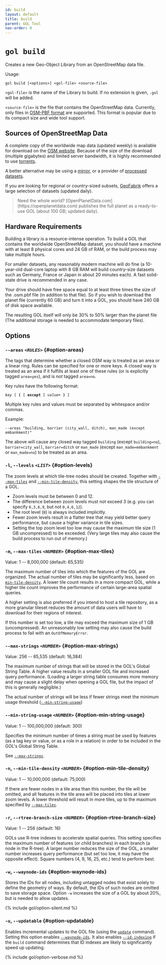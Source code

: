 ```yaml
---
id: build
layout: default
title: build
parent: GOL Tool
nav-order: 0
---
```


# `gol build`

Creates a new Geo-Object Library from an OpenStreetMap data file.

Usage:

    gol build [<options>] <gol-file> <source-file>

`<gol-file>` is the name of the Library to build. If no extension is given, `.gol` will be added.

`<source-file>` is the file that contains the OpenStreetMap data. Currently, only files in [OSM-PBF format](https://wiki.openstreetmap.org/wiki/PBF_Format) are supported. This format is popular due to its compact size and wide tool support.

## Sources of OpenStreetMap Data

A complete copy of the worldwide map data (updated weekly) is available for download on the [OSM website](https://planet.osm.org/). Because of the size of the download (multiple gigabytes) and limited server bandwidth, it is highly recommended to use [torrents](https://wiki.openstreetmap.org/wiki/Planet.osm#BitTorrent).

A better alternative may be using a [mirror](https://wiki.openstreetmap.org/wiki/Planet.osm#Planet.osm_mirrors), or a provider of [processed datasets](https://wiki.openstreetmap.org/wiki/Processed_data_providers).

If you are looking for regional or country-sized subsets, [GeoFabrik](https://download.geofabrik.de/) offers a large selection of datasets (updated daily).

<blockquote class="note" markdown="1">
Need the whole world? [OpenPlanetData.com](https://openplanetdata.com) publishes the full planet as a ready-to-use GOL (about 100 GB; updated daily).
</blockquote>

## Hardware Requirements

Building a library is a resource-intense operation. To build a GOL that contains the worldwide OpenStreetMap dataset, you should have a machine with at least 8 physical cores and 24 GB of RAM, or the build process may take multiple hours. 

For smaller datasets, any reasonably modern machine will do fine (a 10-year-old dual-core laptop with 8 GB RAM will build country-size datasets such as Germany, France or Japan in about 20 minutes each). A fast solid-state drive is recommended in any case. 

Your drive should have free space equal to at least three times the size of the .osm.pbf file (in addition to that file). So if you wish to download the planet file (currently 60 GB) and turn it into a GOL, you should have 240 GB of disk space available. 

The resulting GOL itself will only be 30% to 50% larger than the planet file (The additional storage is needed to accommodate temporary files).


## Options

### <code>--areas</code> <code><em>&lt;RULES&gt;</em></code> {#option-areas}

The tags that determine whether a closed OSM way is treated as an area or a linear ring. Rules can be specified for one or more keys. A closed way is treated as an area if it fulfills at least one of these rules (or is explicitly tagged `area=yes`), and is *not* tagged `area=no`.

Key rules have the following format:

<div class="language-plaintext highlighter-rouge">
<div class="highlight">
<pre class="highlight"><code><i>key</i> [ <b>(</b> [ <b>except</b> ] <i>value</i>+ <b>)</b> ]
</code></pre>
</div>
</div>


Multiple key rules and values must be separated by whitespace and/or commas.

Example:


```
--areas "building, barrier (city_wall, ditch), man_made (except embankment)"   
```

The above will cause any closed way tagged `building` (except `building=no`), `barrier=city_wall`, `barrier=ditch` or `man_made` (except `man_made=embankment` or `man_made=no`) to be treated as an area.  


### `-l`, `--levels` <code><em>&lt;LIST&gt;</em></code> {#option-levels}

The zoom levels at which tile-tree nodes should be created. Together with [`--max-tiles`](#option-max-tiles) and [`--min-tile-density`](#option-min-tile-density), this setting shapes the tile structure of a GOL.

- Zoom levels must be between 0 and 12.
- The difference between zoom levels must not exceed 3 (e.g. you can specify `0,3,6,9`, but not `0,4,6,12`).
- The root level (`0`) is always included implicitly.
- Fewer zoom levels result in a flatter tree that may yield better query performance, but cause a higher variance in tile sizes.
- Setting the top zoom level too low may cause the maximum tile size (1 GB uncompressed) to be exceeded. (Very large tiles may also cause the build process to run out of memory.)

### `-m`, `--max-tiles` <code><em>&lt;NUMBER&gt;</em></code> {#option-max-tiles}

Value: 1 -- 8,000,000 (default: 65,535)

The maximum number of tiles into which the features of the GOL are organized. The actual number of tiles may be significantly less, based on [`min-tile-density`](#option-min-tile-density). A lower tile count results in a more compact GOL, while a higher tile count improves the performance of certain large-area spatial queries.

A higher setting is also preferred if you intend to host a tile repository, as a more granular tileset reduces the amount of data users will have to download for their regions of interest.

If this number is set too low, a tile may exceed the maximum size of 1 GB (uncompressed). An unreasonably low setting may also cause the build process to fail with an `OutOfMemoryError`.


### `--max-strings` <code><em>&lt;NUMBER&gt;</em></code> {#option-max-strings}

Value: 256 -- 65,535 (default: 16,384)

The maximum number of strings that will be stored in the GOL's Global String Table. A higher value results in a smaller GOL file and increased query performance. (Loading a larger string table consumes more memory and may cause a slight delay when opening a GOL file, but the impact of this is generally negligible.)

The actual number of strings will be less if fewer strings meet the minimum usage threshold ([`--min-string-usage`](#option-min-string-usage))


### `--min-string-usage` <code><em>&lt;NUMBER&gt;</em></code> {#option-min-string-usage}

Value: 1 -- 100,000,000 (default: 300)

Specifies the minimum number of times a string must be used by features (as a tag key or value, or as a role in a relation) in order to be included in the GOL's Global String Table.

See [`--max-strings`](#option-max-strings).


### `-n`, `--min-tile-density` <code><em>&lt;NUMBER&gt;</em></code> {#option-min-tile-density}

Value: 1 -- 10,000,000 (default: 75,000)

If there are fewer nodes in a tile area than this number, the tile will be omitted, and all features in the tile area will be placed into tiles at lower zoom levels. A lower threshold will result in more tiles, up to the maximum specified by [`--max-tiles`](#option-max-tiles).


### `-r`, `--rtree-branch-size` <code><em>&lt;NUMBER&gt;</em></code> {#option-rtree-branch-size}

Value: 1 -- 256 (default: 16)

GOLs use R-tree indexes to accelerate spatial queries. This setting specifies the maximum number of features (or child branches) in each branch (a node in the R-tree). A larger number reduces the size of the GOL, a smaller number increases query performance (but set too low, it may have the opposite effect). Square numbers (4, 9, 16, 25, etc.) tend to perform best.


### `-w`, `--waynode-ids` {#option-waynode-ids}

Stores the IDs for all nodes, including untagged nodes that exist solely to define the geometry of ways. By default, the IDs of such nodes are omitted to save storage space. Option `-w` increases the size of a GOL by about 20%, but is needed to allow updates.

{% include gol/option-silent.md %}

### `-u`, `--updatable` {#option-updatable}

Enables incremental updates to the GOL file (using the [`update`](update.md) command). Setting this option enables [`--waynode-ids`](#option-waynode-ids). It also enables [`--id-indexing`](#option-id-indexing) if the `build` command determines that ID indexes are likely to significantly speed up updating.

{% include gol/option-verbose.md %}

